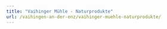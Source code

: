 ```yaml
---
title: "Vaihinger Mühle - Naturprodukte"
url: /vaihingen-an-der-enz/vaihinger-muehle-naturprodukte/
---
```

